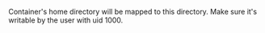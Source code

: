 Container's home directory will be mapped to this directory.
Make sure it's writable by the user with uid 1000.
